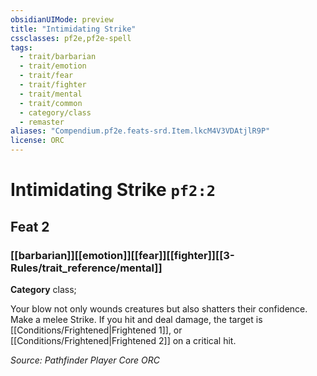 ```yaml
---
obsidianUIMode: preview
title: "Intimidating Strike"
cssclasses: pf2e,pf2e-spell
tags:
  - trait/barbarian
  - trait/emotion
  - trait/fear
  - trait/fighter
  - trait/mental
  - trait/common
  - category/class
  - remaster
aliases: "Compendium.pf2e.feats-srd.Item.lkcM4V3VDAtjlR9P"
license: ORC
---
```

# Intimidating Strike `pf2:2`
## Feat 2
### [[barbarian]][[emotion]][[fear]][[fighter]][[3-Rules/trait_reference/mental]]

**Category** class; 




Your blow not only wounds creatures but also shatters their confidence. Make a melee Strike. If you hit and deal damage, the target is [[Conditions/Frightened|Frightened 1]], or [[Conditions/Frightened|Frightened 2]] on a critical hit.

*Source: Pathfinder Player Core*
*ORC*